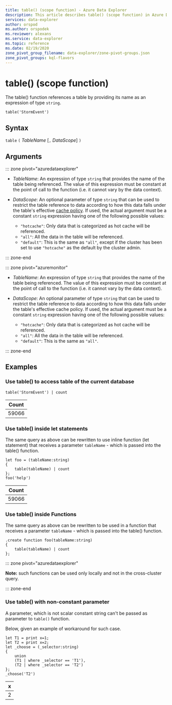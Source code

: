 ```yaml
---
title: table() (scope function) - Azure Data Explorer
description: This article describes table() (scope function) in Azure Data Explorer.
services: data-explorer
author: orspod
ms.author: orspodek
ms.reviewer: alexans
ms.service: data-explorer
ms.topic: reference
ms.date: 02/19/2020
zone_pivot_group_filename: data-explorer/zone-pivot-groups.json
zone_pivot_groups: kql-flavors
---
```

# table() (scope function)

The table() function references a table by providing its name as an expression
of type `string`.

```apl
table('StormEvent')
```

## Syntax

`table` `(` *TableName* [`,` *DataScope*] `)`

## Arguments

::: zone pivot="azuredataexplorer"

* *TableName*: An expression of type `string` that provides the name of the table
  being referenced. The value of this expression must be constant at the point
  of call to the function (i.e. it cannot vary by the data context).

* *DataScope*: An optional parameter of type `string` that can be used to restrict
  the table reference to data according to how this data falls under the table's
  effective [cache policy](../management/cachepolicy.md). If used, the actual argument
  must be a constant `string` expression having one of the following possible values:

    - `"hotcache"`: Only data that is categorized as hot cache will be referenced.
    - `"all"`: All the data in the table will be referenced.
    - `"default"`: This is the same as `"all"`, except if the cluster has been
      set to use `"hotcache"` as the default by the cluster admin.

::: zone-end

::: zone pivot="azuremonitor"

* *TableName*: An expression of type `string` that provides the name of the table
  being referenced. The value of this expression must be constant at the point
  of call to the function (i.e. it cannot vary by the data context).

* *DataScope*: An optional parameter of type `string` that can be used to restrict
  the table reference to data according to how this data falls under the table's
  effective cache policy. If used, the actual argument
  must be a constant `string` expression having one of the following possible values:

    - `"hotcache"`: Only data that is categorized as hot cache will be referenced.
    - `"all"`: All the data in the table will be referenced.
    - `"default"`: This is the same as `"all"`.

::: zone-end

## Examples

### Use table() to access table of the current database

<!-- csl: https://help.apl.windows.net/Samples -->
```apl
table('StormEvent') | count
```

|Count|
|---|
|59066|

### Use table() inside let statements

The same query as above can be rewritten to use inline function (let statement) that 
receives a parameter `tableName` - which is passed into the table() function.

<!-- csl: https://help.apl.windows.net/Samples -->
```apl
let foo = (tableName:string)
{
    table(tableName) | count
};
foo('help')
```

|Count|
|---|
|59066|

### Use table() inside Functions

The same query as above can be rewritten to be used in a function that 
receives a parameter `tableName` - which is passed into the table() function.

```apl
.create function foo(tableName:string)
{
    table(tableName) | count
};
```

::: zone pivot="azuredataexplorer"

**Note:** such functions can be used only locally and not in the cross-cluster query.

::: zone-end

### Use table() with non-constant parameter

A parameter, which is not scalar constant string can't be passed as parameter to `table()` function.

Below, given an example of workaround for such case.

```apl
let T1 = print x=1;
let T2 = print x=2;
let _choose = (_selector:string)
{
    union
    (T1 | where _selector == 'T1'),
    (T2 | where _selector == 'T2')
};
_choose('T2')

```

|x|
|---|
|2|
